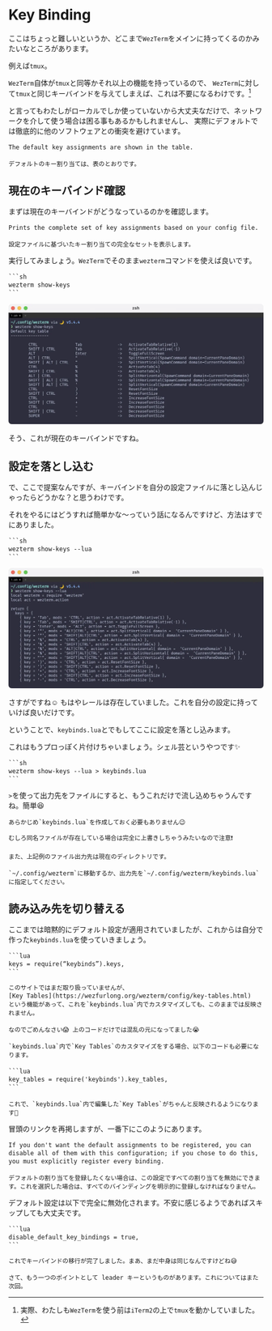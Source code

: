 # Key Binding
ここはちょっと難しいというか、どこまで`WezTerm`をメインに持ってくるのかみたいなところがあります。

例えば`tmux`。

`WezTerm`自体が`tmux`と同等かそれ以上の機能を持っているので、
`WezTerm`に対して`tmux`と同じキーバインドを与えてしまえば、これは不要になるわけです。[^a]

と言ってもわたしがローカルでしか使っていないから大丈夫なだけで、ネットワークを介して使う場合は困る事もあるかもしれませんし、
実際にデフォルトでは徹底的に他のソフトウェアとの衝突を避けています。

```admonish info title="[Default Shortcut / Key Binding Assignments](https://wezfurlong.org/wezterm/config/default-keys.html)"
The default key assignments are shown in the table.

デフォルトのキー割り当ては、表のとおりです。
```

## 現在のキーバインド確認

まずは現在のキーバインドがどうなっているのかを確認します。

```admonish info title="[show-keys](https://wezfurlong.org/wezterm/cli/show-keys.html#wezterm-show-keys)"
Prints the complete set of key assignments based on your config file.

設定ファイルに基づいたキー割り当ての完全なセットを表示します。
```

実行してみましょう。`WezTerm`でそのまま`wezterm`コマンドを使えば良いです。

~~~admonish quote title="Command"
```sh
wezterm show-keys
```
~~~

![key-now.webp](img/key-now.webp)

そう、これが現在のキーバインドですね。

## 設定を落とし込む

で、ここで提案なんですが、キーバインドを自分の設定ファイルに落とし込んじゃったらどうかな？と思うわけです。

それをやるにはどうすれば簡単かな〜っていう話になるんですけど、方法はすでにありました。

~~~admonish quote title="Command"
```sh
wezterm show-keys --lua
```
~~~

![key-now-lua.webp](img/key-now-lua.webp)

さすがですね☺️ もはやレールは存在していました。これを自分の設定に持っていけば良いだけです。

ということで、`keybinds.lua`とでもしてここに設定を落とし込みます。

これはもうプロっぽく片付けちゃいましょう。シェル芸というやつです✨

~~~admonish quote title="Command"
```sh
wezterm show-keys --lua > keybinds.lua
```
~~~

`>`を使って出力先をファイルにすると、もうこれだけで流し込めちゃうんですね。簡単😆

```admonish note
あらかじめ`keybinds.lua`を作成しておく必要もありません😉
```

```admonish warning
むしろ同名ファイルが存在している場合は完全に上書きしちゃうみたいなので注意❗

また、上記例のファイル出力先は現在のディレクトリです。

`~/.config/wezterm`に移動するか、出力先を`~/.config/wezterm/keybinds.lua`に指定してください。
```

## 読み込み先を切り替える
ここまでは暗黙的にデフォルト設定が適用されていましたが、これからは自分で作った`keybinds.lua`を使っていきましょう。

~~~admonish example title="wezterm.lua"
```lua
keys = require(“keybinds”).keys,
```
~~~

~~~admonish note
このサイトではまだ取り扱っていませんが、
[Key Tables](https://wezfurlong.org/wezterm/config/key-tables.html)
という機能があって、これを`keybinds.lua`内でカスタマイズしても、このままでは反映されません。

なのでごめんなさい😱 上のコードだけでは混乱の元になってました😭

`keybinds.lua`内で`Key Tables`のカスタマイズをする場合、以下のコードも必要になります。

```lua
key_tables = require('keybinds').key_tables,
```

これで、`keybinds.lua`内で編集した`Key Tables`がちゃんと反映されるようになります🥹
~~~

冒頭のリンクを再掲しますが、一番下にこのようにあります。

```admonish info title="[Default Key Assignments](https://wezfurlong.org/wezterm/config/default-keys.html)"
If you don't want the default assignments to be registered, you can disable all of them with this configuration; if you chose to do this, you must explicitly register every binding.

デフォルトの割り当てを登録したくない場合は、この設定ですべての割り当てを無効にできます。これを選択した場合は、すべてのバインディングを明示的に登録しなければなりません。
```

デフォルト設定は以下で完全に無効化されます。不安に感じるようであればスキップしても大丈夫です。
~~~admonish example title="wezterm.lua"
```lua
disable_default_key_bindings = true,
```
~~~

```admonish success
これでキーバインドの移行が完了しました。まあ、まだ中身は同じなんですけどね😅

さて、もう一つのポイントとして leader キーというものがあります。これについてはまた次回。
```

[^a]:実際、わたしも`WezTerm`を使う前は`iTerm2`の上で`tmux`を動かしていました。
